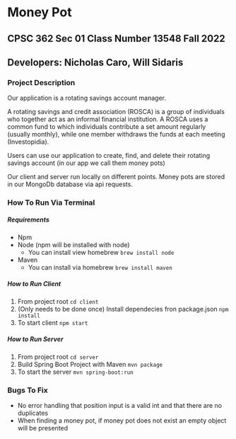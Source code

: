 # Money Pot 
## CPSC 362 Sec 01 Class Number 13548 Fall 2022
## Developers: Nicholas Caro, Will Sidaris

### Project Description
Our application is a rotating savings account manager. 

A rotating savings and credit association (ROSCA) is a group of individuals who together act as an informal financial institution. A ROSCA uses a common fund to which individuals contribute a set amount regularly (usually monthly), while one member withdraws the funds at each meeting (Investopidia). 

Users can use our application to create, find, and delete their rotating savings account (in our app we call them money pots)

Our client and server run locally on different points. Money pots are stored in our MongoDb database via api requests. 

### How To Run Via Terminal

##### Requirements
- Npm
- Node (npm will be installed with node)
  - You can install view homebrew `brew install node`
- Maven
  - You can install via homebrew `brew install maven`

##### How to Run Client
1. From project root `cd client`
2. (Only needs to be done once) Install dependecies fron package.json `npm install`
3. To start client `npm start`

##### How to Run Server
1. From project root `cd server`
2. Build Spring Boot Project with Maven `mvn package`
3. To start the server `mvn spring-boot:run`


### Bugs To Fix
- No error handling that position input is a valid int and that there are no duplicates
- When finding a money pot, if money pot does not exist an empty object will be presented



